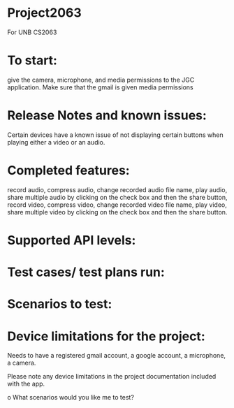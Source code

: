 # Project2063
 For UNB CS2063

# To start:
give the camera, microphone, and media permissions to the JGC application.
Make sure that the gmail is given media permissions

# Release Notes and known issues:
Certain devices have a known issue of not displaying certain buttons when playing either a video or an audio.

# Completed features:
record audio, compress audio, change recorded audio file name, play audio, share multiple audio by clicking on the check box and then the share button, record video, compress video, change recorded video file name, play video, share multiple video by clicking on the check box and then the share button.

# Supported API levels:

# Test cases/ test plans run:

# Scenarios to test:

# Device limitations for the project:
Needs to have a registered gmail account, a google account, a microphone, a camera.

Please note any device limitations in the project documentation included with the app.


o What scenarios would you like me to test?
